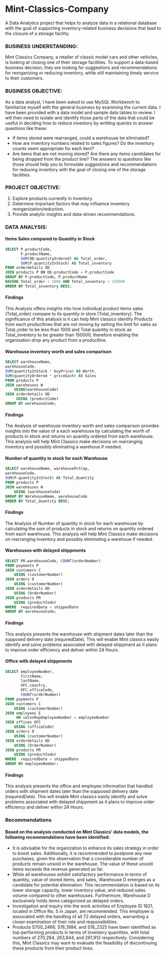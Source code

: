 # Mint-Classics-Company
A Data Analytics project that helps to analyze data in a relational database with the goal of supporting inventory-related business decisions that lead to the closure of a storage facility.
### BUSINESS UNDERSTANDING: 
Mint Classics Company, a retailer of classic model cars and other vehicles, is looking at closing one of their storage facilities. To support a data-based business decision, they are looking for suggestions and recommendations for reorganizing or reducing inventory, while still maintaining timely service to their customers. 
### BUSINESS OBJECTIVE:
As a data analyst, I have been asked to use MySQL Workbench to familiarize myself with the general business by examining the current data. I have been provided with a data model and sample data tables to review. I will then need to isolate and identify those parts of the data that could be useful in deciding how to reduce inventory by writting queries to answer questions like these:
-  If items stored were rearranged, could a warehouse be eliminated?
-  How are inventory numbers related to sales figures? Do the inventory counts seem appropriate for each item?
-  Are items that are not moving stored? Are there any items candidates for being dropped from the product line?
The answers to questions like those should help you to formulate suggestions and recommendations for reducing inventory with the goal of closing one of the storage facilities. 
### PROJECT OBJECTIVE:
1. Explore products currently in inventory.
2. Determine important factors that may influence inventory reorganization/reduction.
3. Provide analytic insights and data-driven recommendations.

### DATA ANALYSIS:
#### Items Sales compared to Quantity in Stock
```SQL
SELECT P.productCode, 
       P.productName, 
       SUM(OD.quantityOrdered) AS Total_order, 
       SUM(P.quantityInStock) AS Total_inventory
FROM orderdetails OD
JOIN products P ON OD.productCode = P.productCode
GROUP BY P.productCode, P.productName
HAVING Total_order < 1000 AND Total_inventory > 150000
ORDER BY Total_inventory DESC;
```
#### Findings
This Analysis offers insights into how individual product items sales (Total_order) compare to its quantity in store (Total_inventory). The significance of this analysis is it can help Mint classics identify Products from each productlines that are not moving by setting the limit for sales as Total_order to be less than 1000 and Total quantity in stock as Total_inventory to be greater than 150000, therefore enabling the organisation drop any product from a productline.

#### Warehouse inventory worth and sales comparison 
```SQL
SELECT warehouseName, 
warehouseCode, 
SUM(quantityInStock * buyPrice) AS Worth, 
SUM(quantityOrdered * priceEach) AS Sales
FROM products P
JOIN warehouses W
    USING(warehouseCode)
JOIN orderdetails OD
     USING (productCode)
GROUP BY warehouseCode;
```
#### Findings
The Analysis of warehouse inventory worth and sales comparison provides insights into the value of a each warehouse by calculating the worth of products in stock and returns on quantity ordered from each warehouse. This analysis will help Mint Classics make decisions on rearranging inventory and possibly eliminating a warehoue if needed.

#### Number of quantity in stock for each Warehouse
```SQL
SELECT warehouseName, warehousePctCap, 
warehouseCode, 
SUM(P.quantityInStock) AS Total_Quantity 
FROM products P
JOIN warehouses W
    USING (warehouseCode)
GROUP BY WarehouseName, warehouseCode
ORDER BY Total_Quantity DESC;
```
#### Findings 
The Analysis of Number of quantity in stock for each warehouse by calculating the sum of products in stock and returns on quantity ordered from each warehouse. This analysis will help Mint Classics make decisions on rearranging inventory and possibly eliminating a warehoue if needed.

#### Warehouses with delayed shippments
```SQL
SELECT PR.warehouseCode, COUNT(orderNumber)
FROM payments P
JOIN customers C
    USING (customerNumber)
JOIN orders O
    USING (customerNumber)
JOIN orderdetails OD
    USING (OrderNumber)
JOIN products PR
    USING (productCode)
WHERE  requiredDate < shippedDate
GROUP BY warehouseCode;
```
#### Findings 
This analysis presents the warehouse with shipment dates later than the supposed delivery date (requiredDate). This will enable Mint classics easily identify and solve problems associated with delayed shippment as it plans to improve order efficiency and deliver within 24 Hours.  

#### Office with delayed shippments
```SQL
SELECT employeeNumber, 
       firstName, 
       lastName, 
       OFC.country, 
       OFC.officeCode, 
       COUNT(orderNumber) 
FROM payments P
JOIN customers C
    USING (customerNumber)
JOIN employees E
     ON salesRepEmployeeNumber = employeeNumber
JOIN offices OFC
    USING (officeCode)
JOIN orders O
    USING (customerNumber)
JOIN orderdetails OD
    USING (OrderNumber)
JOIN products PR
    USING (productCode)
WHERE  requiredDate < shippedDate
GROUP BY employeeNumber;
```
#### Findings 
This analysis presents the office and employee information that handled orders with shipment dates later than the supposed delivery date (requiredDate). This will enable Mint classics easily identify and solve problems associated with delayed shippment as it plans to improve order efficiency and deliver within 24 Hours.

### Recommendations
#### Based on the analysis conducted on Mint Classics' data models, the following recommendations have been identified:
- It is advisable for the organization to enhance its sales strategy in order to boost sales. Additionally, it is recommended to postpone any new purchases, given the observation that a considerable number of products remain unsold in the warehouse. The value of these unsold items exceeds the revenue generated so far.
- While all warehouses exhibit satisfactory performance in terms of quantity, value of stored items, and sales, Warehouse D emerges as a candidate for potential elimination. This recommendation is based on its lower storage capacity, lower inventory value, and reduced sales volume compared to other warehouses. Furthermore, Warehouse D exclusively holds items categorized as delayed orders.
- Investigation and inquiry into the work activities of Employee ID 1621, located in Office No. 5 in Japan, are recommended. This employee is associated with the handling of all 72 delayed orders, warranting a closer examination of their role and responsibilities.
- Products S700_2466, S18_1984, and S18_2325 have been identified as top-performing products in terms of inventory quantities, with total numbers of 270,284, 263,844, and 261,912 respectively. Considering this, Mint Classics may want to evaluate the feasibility of discontinuing these products from their product lines.

